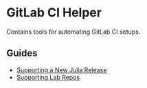 GitLab CI Helper
================

Contains tools for automating GitLab CI setups.

## Guides

- [Supporting a New Julia Release](/docs/supporting-a-new-julia-release.md)
- [Supporting Lab Repos](/docs/supporting-lab-repos.md)
